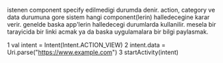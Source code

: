 istenen component specify edilmedigi durumda denir.
action, category ve data durumuna gore sistem hangi component(lerin) halledecegine karar verir.
genelde baska app'lerin halledecegi durumlarda kullanilir.
mesela bir tarayicida bir linki acmak ya da baska uygulamalara bir bilgi paylasmak.

1 val intent = Intent(Intent.ACTION_VIEW)
2 intent.data = Uri.parse("https://www.example.com")
3 startActivity(intent)
